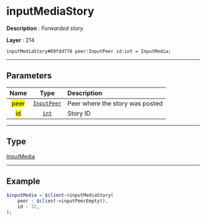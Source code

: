 # inputMediaStory

**Description** : *Forwarded story*

**Layer** : 214

```tl
inputMediaStory#89fdd778 peer:InputPeer id:int = InputMedia;
```

---

## Parameters

| Name | Type | Description |
| :---: | :---: | :--- |
| <mark>peer</mark> | [`InputPeer`](type/InputPeer) | Peer where the story was posted |
| <mark>id</mark> | [`int`](type/int) | Story ID |

---

## Type

[InputMedia](type/InputMedia)

---

## Example

```php
$inputMedia = $client->inputMediaStory(
	peer : $client->inputPeerEmpty(),
	id : 32,
);
```